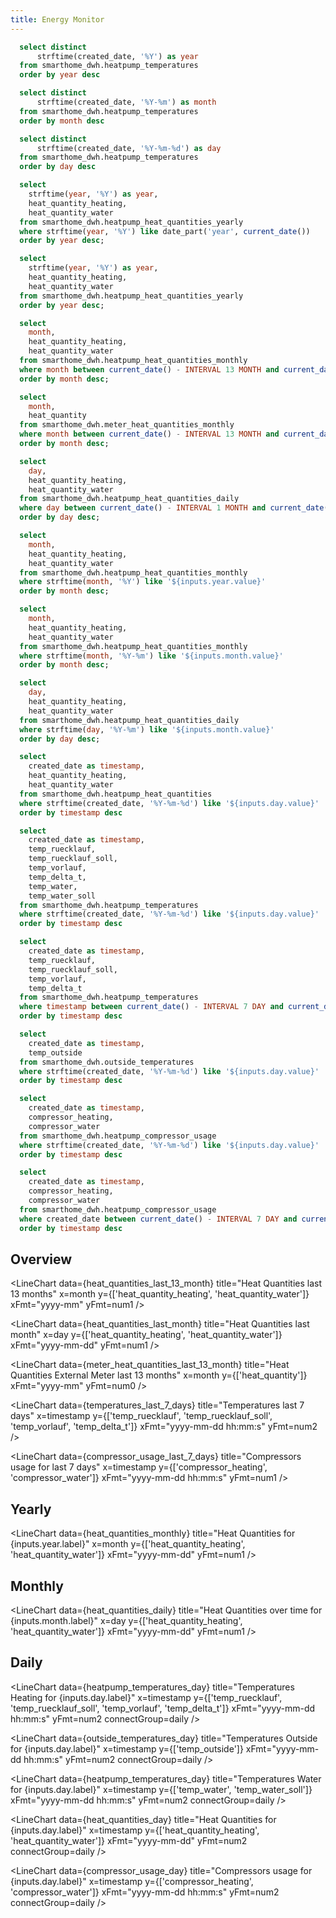 ```yaml
---
title: Energy Monitor
---
```


```sql years
  select distinct
      strftime(created_date, '%Y') as year
  from smarthome_dwh.heatpump_temperatures
  order by year desc
```

```sql months
  select distinct
      strftime(created_date, '%Y-%m') as month
  from smarthome_dwh.heatpump_temperatures
  order by month desc
```

```sql days
  select distinct
      strftime(created_date, '%Y-%m-%d') as day
  from smarthome_dwh.heatpump_temperatures
  order by day desc
```

```sql heat_quantities_current_year
  select 
    strftime(year, '%Y') as year,
    heat_quantity_heating,
    heat_quantity_water
  from smarthome_dwh.heatpump_heat_quantities_yearly
  where strftime(year, '%Y') like date_part('year', current_date())
  order by year desc;
```

```sql heat_quantities_yearly
  select 
    strftime(year, '%Y') as year,
    heat_quantity_heating,
    heat_quantity_water
  from smarthome_dwh.heatpump_heat_quantities_yearly
  order by year desc;
```

```sql heat_quantities_last_13_month
  select 
    month,
    heat_quantity_heating,
    heat_quantity_water
  from smarthome_dwh.heatpump_heat_quantities_monthly
  where month between current_date() - INTERVAL 13 MONTH and current_date()
  order by month desc;
```

```sql meter_heat_quantities_last_13_month
  select 
    month,
    heat_quantity
  from smarthome_dwh.meter_heat_quantities_monthly
  where month between current_date() - INTERVAL 13 MONTH and current_date()
  order by month desc;
```

```sql heat_quantities_last_month
  select 
    day,
    heat_quantity_heating,
    heat_quantity_water
  from smarthome_dwh.heatpump_heat_quantities_daily
  where day between current_date() - INTERVAL 1 MONTH and current_date()
  order by day desc;
```

```sql heat_quantities_monthly
  select 
    month,
    heat_quantity_heating,
    heat_quantity_water
  from smarthome_dwh.heatpump_heat_quantities_monthly
  where strftime(month, '%Y') like '${inputs.year.value}'
  order by month desc;
```

```sql heat_quantities_month
  select 
    month,
    heat_quantity_heating,
    heat_quantity_water
  from smarthome_dwh.heatpump_heat_quantities_monthly
  where strftime(month, '%Y-%m') like '${inputs.month.value}'
  order by month desc;
```

```sql heat_quantities_daily
  select 
    day,
    heat_quantity_heating,
    heat_quantity_water
  from smarthome_dwh.heatpump_heat_quantities_daily
  where strftime(day, '%Y-%m') like '${inputs.month.value}'
  order by day desc;
```

```sql heat_quantities_day
  select 
    created_date as timestamp,
    heat_quantity_heating,
    heat_quantity_water
  from smarthome_dwh.heatpump_heat_quantities
  where strftime(created_date, '%Y-%m-%d') like '${inputs.day.value}'
  order by timestamp desc
```

```sql heatpump_temperatures_day
  select 
    created_date as timestamp,
    temp_ruecklauf,
    temp_ruecklauf_soll,
    temp_vorlauf,
    temp_delta_t,
    temp_water,
    temp_water_soll
  from smarthome_dwh.heatpump_temperatures
  where strftime(created_date, '%Y-%m-%d') like '${inputs.day.value}'
  order by timestamp desc
```

```sql temperatures_last_7_days
  select 
    created_date as timestamp,
    temp_ruecklauf,
    temp_ruecklauf_soll,
    temp_vorlauf,
    temp_delta_t
  from smarthome_dwh.heatpump_temperatures
  where timestamp between current_date() - INTERVAL 7 DAY and current_date()
  order by timestamp desc
```

```sql outside_temperatures_day
  select 
    created_date as timestamp,
    temp_outside
  from smarthome_dwh.outside_temperatures
  where strftime(created_date, '%Y-%m-%d') like '${inputs.day.value}'
  order by timestamp desc
```

```sql compressor_usage_day
  select 
    created_date as timestamp,
    compressor_heating,
    compressor_water
  from smarthome_dwh.heatpump_compressor_usage
  where strftime(created_date, '%Y-%m-%d') like '${inputs.day.value}'
  order by timestamp desc
```

```sql compressor_usage_last_7_days
  select 
    created_date as timestamp,
    compressor_heating,
    compressor_water
  from smarthome_dwh.heatpump_compressor_usage
  where created_date between current_date() - INTERVAL 7 DAY and current_date()
  order by timestamp desc
```

<LastRefreshed/>

## Overview

<BigValue 
  data={heat_quantities_current_year} 
  value=heat_quantity_heating
  fmt=num2
/>

<BigValue 
  data={heat_quantities_current_year} 
  value=heat_quantity_water
  fmt=num2
/>

<LineChart
    data={heat_quantities_last_13_month}
    title="Heat Quantities last 13 months"
    x=month
    y={['heat_quantity_heating', 'heat_quantity_water']}
    xFmt="yyyy-mm"
    yFmt=num1
/>

<LineChart
    data={heat_quantities_last_month}
    title="Heat Quantities last month"
    x=day
    y={['heat_quantity_heating', 'heat_quantity_water']}
    xFmt="yyyy-mm-dd"
    yFmt=num1
/>

<LineChart
    data={meter_heat_quantities_last_13_month}
    title="Heat Quantities External Meter last 13 months"
    x=month
    y={['heat_quantity']}
    xFmt="yyyy-mm"
    yFmt=num0
/>

<LineChart
    data={temperatures_last_7_days}
    title="Temperatures last 7 days"
    x=timestamp
    y={['temp_ruecklauf', 'temp_ruecklauf_soll', 'temp_vorlauf', 'temp_delta_t']}
    xFmt="yyyy-mm-dd hh:mm:s"
    yFmt=num2
/>

<LineChart
    data={compressor_usage_last_7_days}
    title="Compressors usage for last 7 days"
    x=timestamp
    y={['compressor_heating', 'compressor_water']}
    xFmt="yyyy-mm-dd hh:mm:s"
    yFmt=num1
/>

## Yearly

<Dropdown data={years} name=year value=year>
</Dropdown>

<LineBreak/>

<Grid cols=2>
<BarChart 
    data={heat_quantities_yearly}
    title="Heat Quantities Heating over time"
    x=year
    y=heat_quantity_heating
    xFmt=yyyy
    sort=false
/>

<BarChart 
    data={heat_quantities_yearly}
    title="Heat Quantities Water over time"
    x=year
    y=heat_quantity_water
    xFmt=yyyy
    sort=false
/>
</Grid>

<LineChart
    data={heat_quantities_monthly}
    title="Heat Quantities for {inputs.year.label}"
    x=month
    y={['heat_quantity_heating', 'heat_quantity_water']}
    xFmt="yyyy-mm-dd"
    yFmt=num1
/>

## Monthly

<Dropdown data={months} name=month value=month>
</Dropdown>

<LineBreak/>

<BigValue 
  data={heat_quantities_month} 
  value=heat_quantity_heating
  sparkline=month
  fmt=num2
/>

<BigValue 
  data={heat_quantities_month} 
  value=heat_quantity_water
  sparkline=month
  fmt=num2
/>

<LineChart
    data={heat_quantities_daily}
    title="Heat Quantities over time for {inputs.month.label}"
    x=day
    y={['heat_quantity_heating', 'heat_quantity_water']}
    xFmt="yyyy-mm-dd"
    yFmt=num1
/>

## Daily

<Dropdown data={days} name=day value=day>
</Dropdown>

<LineBreak/>

<BigValue 
  data={heat_quantities_daily} 
  value=heat_quantity_heating
  sparkline=day
  fmt=num2
/>

<BigValue 
  data={heat_quantities_daily} 
  value=heat_quantity_water
  sparkline=day
  fmt=num2
/>

<LineChart
    data={heatpump_temperatures_day}
    title="Temperatures Heating for {inputs.day.label}"
    x=timestamp
    y={['temp_ruecklauf', 'temp_ruecklauf_soll', 'temp_vorlauf', 'temp_delta_t']}
    xFmt="yyyy-mm-dd hh:mm:s"
    yFmt=num2
    connectGroup=daily
/>

<LineChart
    data={outside_temperatures_day}
    title="Temperatures Outside for {inputs.day.label}"
    x=timestamp
    y={['temp_outside']}
    xFmt="yyyy-mm-dd hh:mm:s"
    yFmt=num2
    connectGroup=daily
/>

<LineChart
    data={heatpump_temperatures_day}
    title="Temperatures Water for {inputs.day.label}"
    x=timestamp
    y={['temp_water', 'temp_water_soll']}
    xFmt="yyyy-mm-dd hh:mm:s"
    yFmt=num2
    connectGroup=daily
/>

<LineChart
    data={heat_quantities_day}
    title="Heat Quantities for {inputs.day.label}"
    x=timestamp
    y={['heat_quantity_heating', 'heat_quantity_water']}
    xFmt="yyyy-mm-dd"
    yFmt=num2
    connectGroup=daily
/>

<LineChart
    data={compressor_usage_day}
    title="Compressors usage for {inputs.day.label}"
    x=timestamp
    y={['compressor_heating', 'compressor_water']}
    xFmt="yyyy-mm-dd hh:mm:s"
    yFmt=num2
    connectGroup=daily
/>

